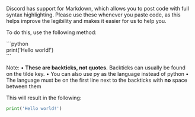 Discord has support for Markdown, which allows you to post code with full syntax highlighting. Please use these whenever you paste code, as this helps improve the legibility and makes it easier for us to help you.

To do this, use the following method:

\```python  
print('Hello world!')  
\```

Note:
• **These are backticks, not quotes.** Backticks can usually be found on the tilde key.
• You can also use py as the language instead of python
• The language must be on the first line next to the backticks with **no** space between them

This will result in the following:
```py
print('Hello world!')
```
